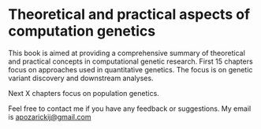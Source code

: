 # Theoretical and practical aspects of computation genetics

This book is aimed at providing a comprehensive summary of theoretical and practical concepts in computational genetic research.
First 15 chapters focus on approaches used in quantitative genetics. The focus is on genetic variant discovery and
downstream analyses.

Next X chapters focus on population genetics.



Feel free to contact me if you have any feedback or suggestions. My email is apozarickij@gmail.com
